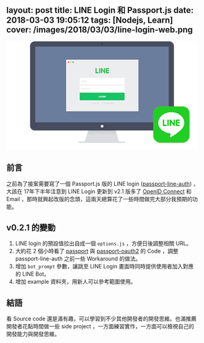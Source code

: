 layout: post
title: LINE Login 和 Passport.js
date: 2018-03-03 19:05:12
tags: [Nodejs, Learn]
cover: /images/2018/03/03/line-login-web.png
---

![LINE Login](/images/2018/03/03/line-login-web.png)

## 前言

之前為了接案需要寫了一個 Passport.js 版的 LINE login ([passport-line-auth](https://github.com/IvanWei/passport-line-auth)) ，大該在 17年下半年注意到 LINE Login 更新到 v2.1 版多了 [OpenID Connect](http://openid.net/connect/) 和 Email ，那時就興起改版的念頭，這兩天總算花了一些時間做完大部分我預期的功能。

<!--more-->

## v0.2.1 的變動

1. LINE login 的預設值拉出自成一個 `options.js` ，方便日後調整相關 URL。
2. 大約花 2 個小時看了 [passport](https://github.com/jaredhanson/passport) 與 [passport-oauth2](https://github.com/jaredhanson/passport-oauth2) 的 Code ，調整 passport-line-auth 之前一些 Workaround 的做法。
3. 增加 `bot_prompt` 參數，讓跳至 LINE Login 畫面時同時提供使用者加入對應的 LINE Bot。
4. 增加 example 資料夾，用新人可以參考範圍使用。

## 結語

看 Source code 還是滿有趣，可以學習到不少其他開發者的開發思維。也滿推薦開發者花點時間做一些 side project ，一方面練習實作，一方面可以檢視自己的開發能力與開發思維。
